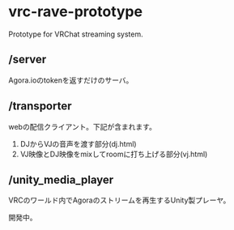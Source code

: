 # vrc-rave-prototype
Prototype for VRChat streaming system.

## /server

Agora.ioのtokenを返すだけのサーバ。

## /transporter

webの配信クライアント。下記が含まれます。

1. DJからVJの音声を渡す部分(dj.html)
1. VJ映像とDJ映像をmixしてroomに打ち上げる部分(vj.html)

## /unity_media_player

VRCのワールド内でAgoraのストリームを再生するUnity製プレーヤ。

開発中。
